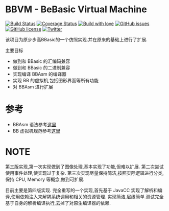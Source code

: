 BBVM - BeBasic Virtual Machine
===========================
[![Build Status](https://travis-ci.org/wenerme/bbvm.svg)](https://travis-ci.org/wenerme/bbvm)
[![Coverage Status](https://coveralls.io/repos/wenerme/bbvm/badge.svg?branch=master&service=github)](https://coveralls.io/github/wenerme/bbvm?branch=master)
[![Build with love](https://img.shields.io/badge/bbvm-%F0%9F%92%97-orange.svg)](https://github.com/wenerme)
[![GitHub issues](https://img.shields.io/github/issues/wenerme/bbvm.svg)](https://github.com/wenerme/bbvm/issues)
[![GitHub license](https://img.shields.io/badge/license-Apache%202-blue.svg)](https://raw.githubusercontent.com/wenerme/bbvm/master/LICENSE)
[![Twitter](https://img.shields.io/twitter/url/https/github.com/wenerme/bbvm.svg?style=social)](https://twitter.com/intent/tweet?text=Wow:&url=https://github.com/wenerme/bbvm/)

该项目为原步步高BBasic的一个仿照实现.并在原来的基础上进行了扩展.

主要目标

* 做到和 BBasic 的汇编码兼容
* 做到和 BBasic 的二进制兼容
* 实现编译 BBAsm 的编译器
* 实现 BB 的虚拟机,包括图形界面等所有功能
* 对 BBAsm 进行扩展

参考
====

* BBAsm 语法参考[这里][bbasm-g4]
* BB 虚拟机规范参考[这里][bbvm-spec]

 [bbasm-g4]:https://github.com/wenerme/bbvm/blob/master/doc/grammar/BBAsm.g4
 [bbvm-spec]:https://github.com/wenerme/bbvm/wiki/vm-spec



NOTE
====

第三版实现,第一次实现做到了图像处理,基本实现了功能,但难以扩展.
第二次尝试使用事件处理,使实现过于复杂.
第三次实现尽量保持简洁,按照实际逻辑进行分类,保持 CPU, Memory 等概念,做到可扩展.

目前主要是第四版实现.
完全重写的一个实现,首先基于 JavaCC 实现了解析和编译,使用依赖注入来解耦系统调用和相关的资源管理.
实现简洁,层级简单.测试完全基于自身的解析编译执行,去掉了对原生编译器的依赖.

